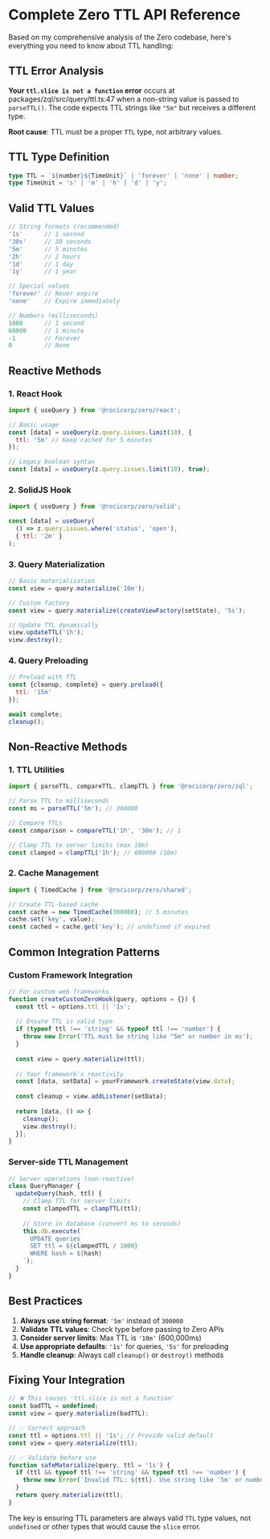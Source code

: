 # Complete Zero TTL API Reference

Based on my comprehensive analysis of the Zero codebase, here's everything you need to know about TTL handling:

## TTL Error Analysis

**Your `ttl.slice is not a function` error** occurs at packages/zql/src/query/ttl.ts:47 when a non-string value is passed to `parseTTL()`. The code expects TTL strings like `"5m"` but receives a different type.

**Root cause**: TTL must be a proper `TTL` type, not arbitrary values.

## TTL Type Definition

```typescript
type TTL = `${number}${TimeUnit}` | 'forever' | 'none' | number;
type TimeUnit = 's' | 'm' | 'h' | 'd' | 'y';
```

## Valid TTL Values

```javascript
// String formats (recommended)
'1s'      // 1 second
'30s'     // 30 seconds  
'5m'      // 5 minutes
'2h'      // 2 hours
'1d'      // 1 day
'1y'      // 1 year

// Special values
'forever' // Never expire
'none'    // Expire immediately

// Numbers (milliseconds)
1000      // 1 second
60000     // 1 minute
-1        // Forever
0         // None
```

## Reactive Methods

### 1. React Hook
```javascript
import { useQuery } from '@rocicorp/zero/react';

// Basic usage
const [data] = useQuery(z.query.issues.limit(10), {
  ttl: '5m' // Keep cached for 5 minutes
});

// Legacy boolean syntax
const [data] = useQuery(z.query.issues.limit(10), true);
```

### 2. SolidJS Hook
```javascript
import { useQuery } from '@rocicorp/zero/solid';

const [data] = useQuery(
  () => z.query.issues.where('status', 'open'),
  { ttl: '2m' }
);
```

### 3. Query Materialization
```javascript
// Basic materialization
const view = query.materialize('10m');

// Custom factory
const view = query.materialize(createViewFactory(setState), '5s');

// Update TTL dynamically
view.updateTTL('1h');
view.destroy();
```

### 4. Query Preloading
```javascript
// Preload with TTL
const {cleanup, complete} = query.preload({
  ttl: '15m'
});

await complete;
cleanup();
```

## Non-Reactive Methods

### 1. TTL Utilities
```javascript
import { parseTTL, compareTTL, clampTTL } from '@rocicorp/zero/zql';

// Parse TTL to milliseconds
const ms = parseTTL('5m'); // 300000

// Compare TTLs
const comparison = compareTTL('1h', '30m'); // 1

// Clamp TTL to server limits (max 10m)
const clamped = clampTTL('1h'); // 600000 (10m)
```

### 2. Cache Management
```javascript
import { TimedCache } from '@rocicorp/zero/shared';

// Create TTL-based cache
const cache = new TimedCache(300000); // 5 minutes
cache.set('key', value);
const cached = cache.get('key'); // undefined if expired
```

## Common Integration Patterns

### Custom Framework Integration
```javascript
// For custom web frameworks
function createCustomZeroHook(query, options = {}) {
  const ttl = options.ttl || '1s';
  
  // Ensure TTL is valid type
  if (typeof ttl !== 'string' && typeof ttl !== 'number') {
    throw new Error('TTL must be string like "5m" or number in ms');
  }
  
  const view = query.materialize(ttl);
  
  // Your framework's reactivity
  const [data, setData] = yourFramework.createState(view.data);
  
  const cleanup = view.addListener(setData);
  
  return [data, () => {
    cleanup();
    view.destroy();
  }];
}
```

### Server-side TTL Management
```javascript
// Server operations (non-reactive)
class QueryManager {
  updateQuery(hash, ttl) {
    // Clamp TTL for server limits
    const clampedTTL = clampTTL(ttl);
    
    // Store in database (convert ms to seconds)
    this.db.execute(`
      UPDATE queries 
      SET ttl = ${clampedTTL / 1000}
      WHERE hash = ${hash}
    `);
  }
}
```

## Best Practices

1. **Always use string format**: `'5m'` instead of `300000`
2. **Validate TTL values**: Check type before passing to Zero APIs
3. **Consider server limits**: Max TTL is `'10m'` (600,000ms)
4. **Use appropriate defaults**: `'1s'` for queries, `'5s'` for preloading
5. **Handle cleanup**: Always call `cleanup()` or `destroy()` methods

## Fixing Your Integration

```javascript
// ❌ This causes 'ttl.slice is not a function'
const badTTL = undefined;
const view = query.materialize(badTTL);

// ✅ Correct approach
const ttl = options.ttl || '1s'; // Provide valid default
const view = query.materialize(ttl);

// ✅ Validate before use
function safeMaterialize(query, ttl = '1s') {
  if (ttl && typeof ttl !== 'string' && typeof ttl !== 'number') {
    throw new Error(`Invalid TTL: ${ttl}. Use string like '5m' or number in ms`);
  }
  return query.materialize(ttl);
}
```

The key is ensuring TTL parameters are always valid `TTL` type values, not `undefined` or other types that would cause the `slice` error.